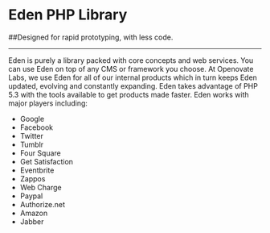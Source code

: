 # Eden PHP Library 
##Designed for rapid prototyping, with less code.
***

Eden is purely a library packed with core concepts and web services. You can use Eden on top of any CMS or framework you choose. At Openovate Labs, we use Eden for all of our internal products which in turn keeps Eden updated, evolving and constantly expanding. Eden takes advantage of PHP 5.3 with the tools available to get products made faster. Eden works with major players including:

* Google
* Facebook
* Twitter
* Tumblr
* Four Square
* Get Satisfaction
* Eventbrite
* Zappos
* Web Charge
* Paypal
* Authorize.net
* Amazon
* Jabber